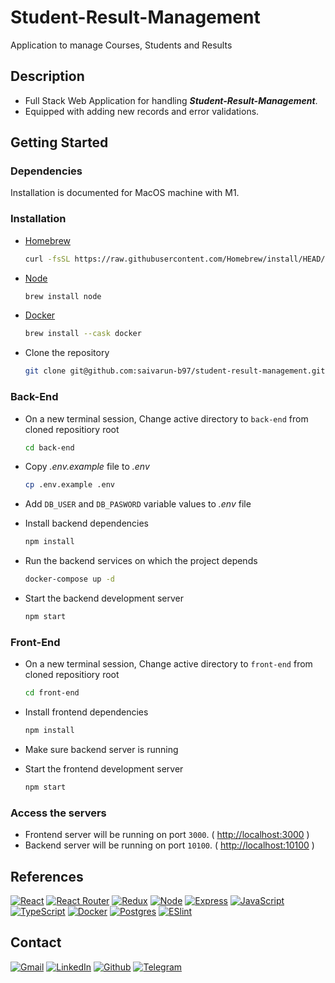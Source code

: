 # Student-Result-Management

Application to manage Courses, Students and Results

## Description

- Full Stack Web Application for handling ***Student-Result-Management***. 
- Equipped with adding new records and error validations.

## Getting Started

### Dependencies

Installation is documented for MacOS machine with M1.

### Installation

- [Homebrew](https://brew.sh/)

  ```bash
  curl -fsSL https://raw.githubusercontent.com/Homebrew/install/HEAD/install.sh
  ```

- [Node](https://nodejs.org/en/)

  ```bash
  brew install node
  ```

- [Docker](https://docs.docker.com/desktop/mac/install/)

  ```bash
  brew install --cask docker
  ```

- Clone the repository

  ```bash
  git clone git@github.com:saivarun-b97/student-result-management.git
  ```

### Back-End

- On a new terminal session, Change active directory to `back-end` from cloned repositiory root

  ```bash
  cd back-end
  ```

- Copy *.env.example* file to *.env*

  ```bash
  cp .env.example .env
  ```

- Add `DB_USER` and `DB_PASWORD` variable values to *.env* file

- Install backend dependencies

  ```bash
  npm install
  ```

- Run the backend services on which the project depends

  ```bash
  docker-compose up -d
  ```

- Start the backend development server

  ```bash
  npm start
  ```

### Front-End

- On a new terminal session, Change active directory to `front-end` from cloned repositiory root

  ```bash
  cd front-end
  ```

- Install frontend dependencies

  ```bash
  npm install
  ```

- Make sure backend server is running

- Start the frontend development server

  ```bash
  npm start
  ```

### Access the servers

- Frontend server will be running on port `3000`. ( [http://localhost:3000](http://localhost:3000) )
- Backend server will be running on port `10100`. ( [http://localhost:10100](http://localhost:10100) )

## References

[![React](https://img.shields.io/badge/react-%2320232a.svg?style=for-the-badge&logo=react&logoColor=%2361DAFB)](https://reactjs.org/docs/getting-started.html)
[![React Router](https://img.shields.io/badge/React_Router-CA4245?style=for-the-badge&logo=react-router&logoColor=white)](https://reactrouter.com/en/main)
[![Redux](https://img.shields.io/badge/redux-%23593d88.svg?style=for-the-badge&logo=redux&logoColor=white)](https://redux.js.org/introduction/getting-started)
[![Node](https://img.shields.io/badge/Node.js-339933?style=for-the-badge&logo=nodedotjs&logoColor=white)](https://nodejs.org/en/)
[![Express](https://img.shields.io/badge/Express.js-000000?style=for-the-badge&logo=express&logoColor=white)](https://expressjs.com/)
[![JavaScript](https://img.shields.io/badge/javascript-%23323330.svg?style=for-the-badge&logo=javascript&logoColor=%23F7DF1E)](https://www.javascript.com/)
[![TypeScript](https://img.shields.io/badge/TypeScript-007ACC?style=for-the-badge&logo=typescript&logoColor=white)](https://www.typescriptlang.org/)
[![Docker](https://img.shields.io/badge/Docker-2CA5E0?style=for-the-badge&logo=docker&logoColor=white)](https://www.docker.com/)
[![Postgres](https://img.shields.io/badge/PostgreSQL-316192?style=for-the-badge&logo=postgresql&logoColor=white)](https://www.postgresql.org/)
[![ESlint](https://img.shields.io/badge/eslint-3A33D1?style=for-the-badge&logo=eslint&logoColor=white)](https://eslint.org/)

## Contact

[![Gmail](https://img.shields.io/badge/Gmail-D14836?style=for-the-badge&logo=gmail&logoColor=white)](mailto:saivarun.b97@gmail.com)
[![LinkedIn](https://img.shields.io/badge/LinkedIn-0077B5?style=for-the-badge&logo=linkedin&logoColor=white)](https://ca.linkedin.com/in/saivarunb9997)
[![Github](https://img.shields.io/badge/GitHub-100000?style=for-the-badge&logo=github&logoColor=white)](https://github.com/saivarun-b97)
[![Telegram](https://img.shields.io/badge/Telegram-2CA5E0?style=for-the-badge&logo=telegram&logoColor=white)](https://t.me/SaivarunB)
